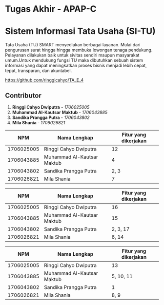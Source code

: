 # Tugas Akhir - APAP-C

# Sistem Informasi Tata Usaha (SI-TU) 
Tata Usaha (TU) SMART menyediakan berbagai layanan. Mulai dari pengurusan surat hingga hingga membuka lowongan tenaga pendukung. Pelayanan dilakukan baik untuk sivitas sendiri maupun masyarakat umum.Untuk mendukung fungsi TU maka dibutuhkan sebuah sistem informasi yang dapat meningkatkan proses bisnis menjadi lebih cepat, tepat, transparan, dan akuntabel.

https://github.com/ringgicahyo/TA_E_4

## Contributor
1. **Ringgi Cahyo Dwiputra** - *1706025005*
2. **Muhammad Al-Kautsar Maktub** - *1706043885*
3. **Sandika Prangga Putra** - *1706043802*
4. **Mila Shania** - *1706026821*

| NPM | Nama Lengkap | Fitur yang dikerjakan |
| ----| ------------ | --------------------- |
| 1706025005 | Ringgi Cahyo Dwiputra | 12 |
| 1706043885 | Muhammad Al-Kautsar Maktub | 4 |
| 1706043802 | Sandika Prangga Putra | 2, 3 |
| 1706026821 | Mila Shania | 7 |

| NPM | Nama Lengkap | Fitur yang dikerjakan |
| ----| ------------ | --------------------- |
| 1706025005 | Ringgi Cahyo Dwiputra | 16 |
| 1706043885 | Muhammad Al-Kautsar Maktub | 15 |
| 1706043802 | Sandika Prangga Putra | 2, 3, 17 |
| 1706026821 | Mila Shania | 6, 14 |

| NPM | Nama Lengkap | Fitur yang dikerjakan |
| ----| ------------ | --------------------- |
| 1706025005 | Ringgi Cahyo Dwiputra | 13 |
| 1706043885 | Muhammad Al-Kautsar Maktub | 5, 10, 11 |
| 1706043802 | Sandika Prangga Putra | 1 |
| 1706026821 | Mila Shania | 8, 9 |


